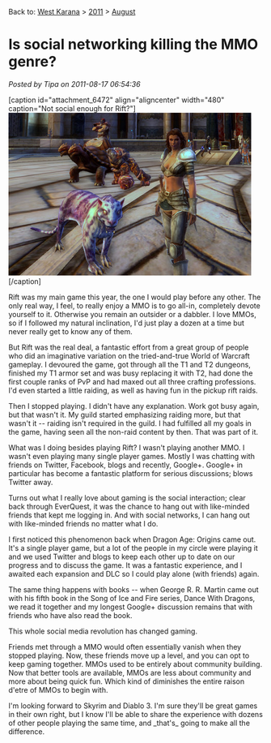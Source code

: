 Back to: [West Karana](/posts/westkarana.md) > [2011](/posts/2011/westkarana.md) > [August](./westkarana.md)
# Is social networking killing the MMO genre?

*Posted by Tipa on 2011-08-17 06:54:36*

[caption id="attachment\_6472" align="aligncenter" width="480" caption="Not social enough for Rift?"]![](../../../uploads/2011/08/rift-2011-08-17-07-23-49-86.jpg "Not social enough for Rift?")[/caption]

Rift was my main game this year, the one I would play before any other. The only real way, I feel, to really enjoy a MMO is to go all-in, completely devote yourself to it. Otherwise you remain an outsider or a dabbler. I love MMOs, so if I followed my natural inclination, I'd just play a dozen at a time but never really get to know any of them.

But Rift was the real deal, a fantastic effort from a great group of people who did an imaginative variation on the tried-and-true World of Warcraft gameplay. I devoured the game, got through all the T1 and T2 dungeons, finished my T1 armor set and was busy replacing it with T2, had done the first couple ranks of PvP and had maxed out all three crafting professions. I'd even started a little raiding, as well as having fun in the pickup rift raids.

Then I stopped playing. I didn't have any explanation. Work got busy again, but that wasn't it. My guild started emphasizing raiding more, but that wasn't it -- raiding isn't required in the guild. I had fulfilled all my goals in the game, having seen all the non-raid content by then. That was part of it.

What was I doing besides playing Rift? I wasn't playing another MMO. I wasn't even playing many single player games. Mostly I was chatting with friends on Twitter, Facebook, blogs and recently, Google+. Google+ in particular has become a fantastic platform for serious discussions; blows Twitter away.

Turns out what I really love about gaming is the social interaction; clear back through EverQuest, it was the chance to hang out with like-minded friends that kept me logging in. And with social networks, I can hang out with like-minded friends no matter what I do.

I first noticed this phenomenon back when Dragon Age: Origins came out. It's a single player game, but a lot of the people in my circle were playing it and we used Twitter and blogs to keep each other up to date on our progress and to discuss the game. It was a fantastic experience, and I awaited each expansion and DLC so I could play alone (with friends) again.

The same thing happens with books -- when George R. R. Martin came out with his fifth book in the Song of Ice and Fire series, Dance With Dragons, we read it together and my longest Google+ discussion remains that with friends who have also read the book.

This whole social media revolution has changed gaming.

Friends met through a MMO would often essentially vanish when they stopped playing. Now, these friends move up a level, and you can opt to keep gaming together. MMOs used to be entirely about community building. Now that better tools are available, MMOs are less about community and more about being quick fun. Which kind of diminishes the entire raison d'etre of MMOs to begin with.

I'm looking forward to Skyrim and Diablo 3. I'm sure they'll be great games in their own right, but I know I'll be able to share the experience with dozens of other people playing the same time, and \_that's\_ going to make all the difference.

